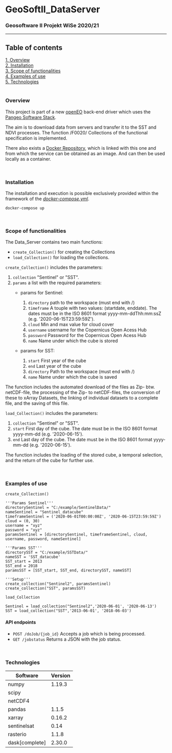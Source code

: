 # GeoSoftII_DataServer
### Geosoftware II Projekt WiSe 2020/21
---

## Table of contents
[1. Overview](#overview) \
[2. Installation](#install) \
[3. Scope of functionalities](#functionalities)  \
[4. Examples of use](#use) \
[5. Technologies](#technologies)\
\
<a name="overview"><h3>Overview</h3></a>
This project is part of a new [openEO](https://openeo.org/) back-end driver which uses the [Pangeo Software Stack](https://pangeo.io/).

The aim is to download data from servers and transfer it to the SST and NDVI processes.
The function /F0020/ Collections of the functional specification is implemented.

There also exists a [Docker Repository](https://hub.docker.com/repository/docker/felixgi1516/geosoft2_dataserver), which is linked with this one and from which the service can be obtained as an image. And can then be used locally as a container.

\
<a name="install"><h3>Installation</h3></a>
The installation and execution is possible exclusively provided within the framework of the *[docker-compose.yml](https://github.com/GeoSoftII2020-21/GeoSoftII_Projekt/blob/Docker-compose/docker-compose.yml)*.
```docker
docker-compose up
```
\
<a name="functionalities"><h3>Scope of functionalities</h3></a>
The Data_Server contains two main functions:
- `create_Collection()` for creating the Collections
- `load_Collection()` for loading the collections.

`create_Collection()` includes the parameters:
1. `collection` "Sentinel" or "SST".
2. `params` a list with the required parameters:
	- params for Sentinel:
		1. `directory` path to the workspace (must end with /)
		2. `timeframe` A touple with two values: (startdate, enddate). The dates must be in the ISO 8601 format yyyy-mm-ddThh:mm:ssZ (e.g. '2020-06-15T23:59:59Z').
		3. `cloud` Min and max value for cloud cover
		4. `username` username for the Copernicus Open Acess Hub
		5. `password` Password for the Copernicus Open Acess Hub
		6. `name` Name under which the cube is stored
	
	- params for SST:
		1. `start` First year of the cube
		2. `end` Last year of the cube
		3. `directory` Path to the workspace (must end with /)
		4. `name` Name under which the cube is saved
		
The function includes the automated download of the files as Zip- btw. netCDF-file,
the processing of the Zip- to netCDF-files, the conversion of these to xArray Datasets,
the linking of individual datasets to a complete file, and the saving of this file.

`load_Collection()` includes the parameters:
1. `collection` "Sentinel" or "SST".
2. `start` First day of the cube. The date must be in the ISO 8601 format yyyy-mm-dd (e.g. '2020-06-15').
3. `end` Last day of the cube. The date must be in the ISO 8601 format yyyy-mm-dd (e.g. '2020-06-15').

The function includes the loading of the stored cube, a temporal selection, 
and the return of the cube for further use.

\
<a name="use"><h3>Examples of use</h3></a>
`create_Collection()`
```
'''Params Sentinel'''
directorySentinel = "C:/example/SentinelData/"
nameSentinel = "Sentinel_datacube"
timeframeSentinel = ('2020-06-01T00:00:00Z', '2020-06-15T23:59:59Z')
cloud = (0, 30)
username = "xyz"
password = "xyz"
paramsSentinel = [directorySentinel, timeframeSentinel, cloud, username, password, nameSentinel]

'''Params SST'''
directorySST = "C:/example/SSTData/"
nameSST = 'SST_datacube'
SST_start = 2013
SST_end = 2018
paramsSST = [SST_start, SST_end, directorySST, nameSST]

'''Setup'''
create_collection("Sentinel2", paramsSentinel)
create_collection("SST", paramsSST)
````

`load_Collection`
```
Sentinel = load_collection("Sentinel2",'2020-06-01', '2020-06-13')
SST = load_collection("SST",'2013-06-01', '2018-06-03')
````

#### API endpoints

- `POST /doJob/{job_id}` Accepts a job which is being processed.
- `GET /jobstatus` Returns a JSON with the job status.


\
<a name="technologies"><h3>Technologies</h3></a>

Software | Version
------ | ------
numpy | 1.19.3
scipy | 
netCDF4 | 
pandas | 1.1.5
xarray | 0.16.2
sentinelsat | 0.14
rasterio | 1.1.8
dask[complete] | 2.30.0

